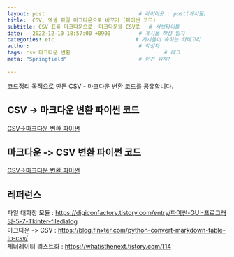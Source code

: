 ```yaml
---
layout: post                              # 레이아웃 : post(게시물)
title:  CSV, 엑셀 파일 마크다운으로 바꾸기 (파이썬 코드)                            # 게시물의 제목
subtitle: CSV 표를 마크다운으로, 마크다운을 CSV로   # 서브타이틀
date:   2022-12-10 18:57:00 +0900         # 게시물 작성 일자
categories: etc                          # 게시물이 속하는 카테고리
author:                                   # 작성자
tags: csv 마크다운 변환                              # 태그
meta: "Springfield"                       # 이건 뭐지?

---
```

<!--postNo: 20221210_001-->

코드정리 목적으로 만든 CSV - 마크다운 변환 코드를 공유합니다.  

## CSV -> 마크다운 변환 파이썬 코드
  
[CSV->마크다운 변환 파이썬](/assets/tools/csv_to_markdown.py)  
  
## 마크다운 -> CSV 변환 파이썬 코드
  
[CSV->마크다운 변환 파이썬](/assets/tools/markdown_to_csv.py)

## 레퍼런스
파일 대화창 모듈 : https://digiconfactory.tistory.com/entry/파이썬-GUI-프로그래밍-5-7-Tkinter-filedialog  
마크다운 -> CSV : https://blog.finxter.com/python-convert-markdown-table-to-csv/  
제너레이터 리스트화 : https://whatisthenext.tistory.com/114  